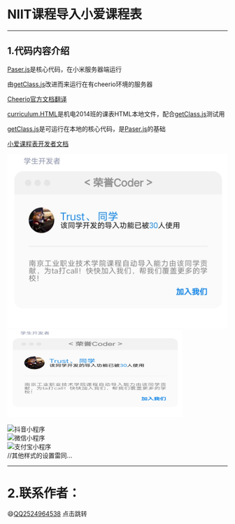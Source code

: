 # NIIT课程导入小爱课程表
____
1.代码内容介绍  
------
[Paser.js](/NIIT_getCourse/Paser.js)是核心代码，在小米服务器端运行<br>
  
由[getClass.js](/NIIT_getCoursegetClass.js)改进而来运行在有cheerio环境的服务器<br>
  
[Cheerio官方文档翻译](https://juejin.cn/post/6844904135767097352#heading-37 "悬停显示")<br>
  
[curriculum.HTML](/NIIT_getCourse/curriculum.HTML)是机电2014班的课表HTML本地文件，配合[getClass.js](/NIIT_getCoursegetClass.js)测试用<br>
  
[getClass.js](/NIIT_getCoursegetClass.js)是可运行在本地的核心代码，是[Paser.js](/NIIT_getCourse/Paser.js)的基础<br>
  
[小爱课程表开发者文档](https://ldtu0m3md0.feishu.cn/docs/doccnhZPl8KnswEthRXUz8ivnhb#)<br>  

![alt](/pic/IMG_20210909_231826.jpg "WeChat:Alan_Trust")
<img src="/pic/IMG_20210909_231826.jpg" width="400" height="200" alt="ME"/><br/>

<img src="https://github.com/仓库名/项目名/blob/master/m/20200424230936851.png" width="200" height="200" alt="抖音小程序"/><br/>
<img src="https://github.com/仓库名/项目名/blob/master/m/20200424230237910.jpg" width="200" height="200" alt="微信小程序"/><br/>
<img src="https://github.com/仓库名/项目名/blob/master/m/20200424225428179.jpg" width="200"  alt="支付宝小程序"/><br/>
//其他样式的设置雷同...


***
# 2.联系作者：<br>

:smile:[QQ2524964538](http://wpa.qq.com/msgrd?v=3&uin=2524964538&site=qq&menu=yes<br>) 点击跳转
